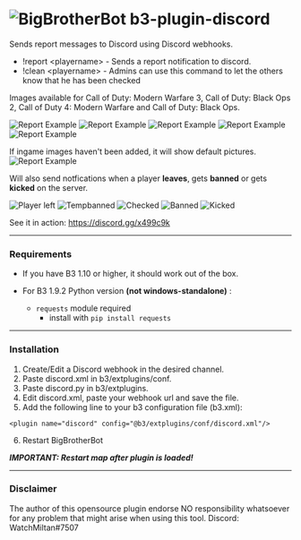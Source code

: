 # ![BigBrotherBot](http://i.imgur.com/7sljo4G.png) b3-plugin-discord
Sends report messages to Discord using Discord webhooks. 

- !report &lt;playername&gt; - Sends a report notification to discord.
- !clean &lt;playername&gt; - Admins can use this command to let the others know that he has been checked

Images available for Call of Duty: Modern Warfare 3, Call of Duty: Black Ops 2, Call of Duty 4: Modern Warfare and Call of Duty: Black Ops.

![Report Example](https://i.gyazo.com/6d689a99e99aafe84d592afa3ab35fde.png)
![Report Example](https://i.gyazo.com/20fc9da7f1e6f07ce3f217b69f5489c6.png)
![Report Example](https://i.gyazo.com/3110854464e4a86be286202ddd345fd6.png)
![Report Example](https://i.gyazo.com/97f545fcba56f20e0520aeef459f9a54.png)
![Report Example](https://i.gyazo.com/c7d6d0e4ba0f19c14a3ec8d12ed695cc.png)

If ingame images haven't been added, it will show default pictures.
![Report Example](https://i.gyazo.com/2ffd11b9c6dd931107dcdce98c232ad9.png)

Will also send notfications when a player **leaves**, gets **banned** or gets **kicked** on the server.

![Player left](https://i.gyazo.com/d5c3941a7869eb0992b6fb1e95ee424a.png)
![Tempbanned](https://i.gyazo.com/cfdab1887f807212bcc94ef49c6c93ff.png)
![Checked](https://i.gyazo.com/e18682edbfcb0c2463c541171a8b1d56.png)
![Banned](https://i.gyazo.com/9b4e4f975dc25f51f1867a3429ae5174.png)
![Kicked](https://i.gyazo.com/1e89a62267feeb61bcf130d9de16cabe.png)


See it in action: https://discord.gg/x499c9k

---------
### Requirements
- If you have B3 1.10 or higher, it should work out of the box.

- For B3 1.9.2 Python version **(not windows-standalone)** :
  - `requests` module required
    - install with `pip install requests`
---------
### Installation

1. Create/Edit a Discord webhook in the desired channel.
2. Paste discord.xml in b3/extplugins/conf.
3. Paste discord.py in b3/extplugins.
4. Edit discord.xml, paste your webhook url and save the file.
5. Add the following line to your b3 configuration file (b3.xml):

`
<plugin name="discord" config="@b3/extplugins/conf/discord.xml"/>
`

6. Restart BigBrotherBot

***IMPORTANT: Restart map after plugin is loaded!***

---------
### Disclaimer

The author of this opensource plugin endorse NO responsibility whatsoever for any problem that might arise when using this tool.
Discord: WatchMiltan#7507


